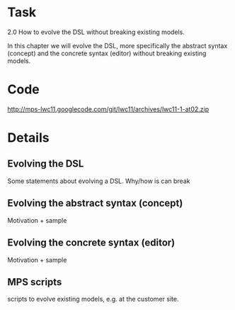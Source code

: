 # Task #

2.0 How to evolve the DSL without breaking existing models.

In this chapter we will evolve the DSL, more specifically the abstract syntax (concept) and the concrete syntax (editor) without breaking existing models.

# Code #

http://mps-lwc11.googlecode.com/git/lwc11/archives/lwc11-1-at02.zip

# Details #

## Evolving the DSL ##

Some statements about evolving a DSL. Why/how is can break

## Evolving the abstract syntax (concept) ##

Motivation + sample

## Evolving the concrete syntax (editor) ##

Motivation + sample

## MPS scripts ##

scripts to evolve existing models, e.g. at the customer site.